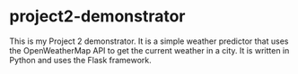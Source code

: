 # project2-demonstrator
 
This is my Project 2 demonstrator. It is a simple weather predictor that uses the OpenWeatherMap API to get the current weather in a city. It is written in Python and uses the Flask framework.